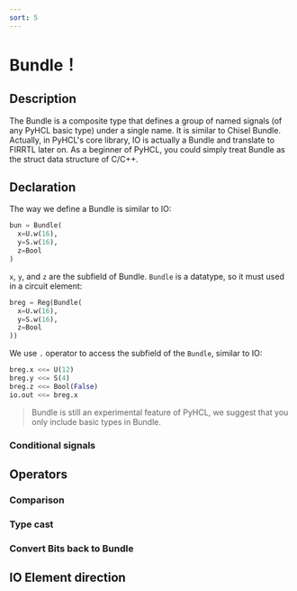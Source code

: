 ```yaml
---
sort: 5
---
```

# Bundle！
## Description
The Bundle is a composite type that defines a group of named signals (of any PyHCL basic type) under a single name. It is similar to Chisel Bundle. Actually, in PyHCL's core library, IO is actually a Bundle and translate to FIRRTL later on. As a beginner of PyHCL, you could simply treat Bundle as the struct data structure of C/C++.
## Declaration
The way we define a Bundle is similar to IO:
```python
bun = Bundle(
  x=U.w(16),
  y=S.w(16),
  z=Bool
)
```
`x`, `y`, and `z` are the subfield of Bundle. `Bundle` is a datatype, so it must used in a circuit element:
```python
breg = Reg(Bundle(
  x=U.w(16),
  y=S.w(16),
  z=Bool
))
```
We use `.` operator to access the subfield of the `Bundle`, similar to IO:
```python
breg.x <<= U(12)
breg.y <<= S(4)
breg.z <<= Bool(False)
io.out <<= breg.x
```
> Bundle is still an experimental feature of PyHCL, we suggest that you only include basic types in Bundle.

### Conditional signals

## Operators
### Comparison
### Type cast
### Convert Bits back to Bundle
## IO Element direction